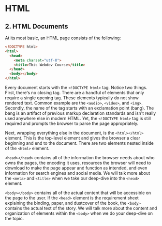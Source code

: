 # HTML

## 2. HTML Documents

At its most basic, an HTML page consists of the following:

```html
<!DOCTYPE html>
<html>
  <head>
    <meta charset="utf-8">
    <title>This Webdev Course</title>
  </head>
  <body></body>
</html>
```

Every document starts with the `<!DOCTYPE html>` tag. Notice two things. First, there's no closing tag. There are a handful of elements that only require a single opening tag. These elements typically do not show rendered text. Common example are the `<audio>`, `<video>`, and `<img>`. Secondly, the name of the tag starts with an exclamation point (bang). The bang is an artifact of previous markup declaration standards and isn't really used anywhere else in modern HTML. Yet, the `<!DOCTYPE html>` tag is still required and prompts the browser to parse the page appropriately.

Next, wrapping everything else in the document, is the `<html></html>` element. This is the top-level element and gives the browser a clear beginning and end to the document. There are two elements nested inside of the `<html>` element. 

`<head></head>` contains all of the information the browser needs about who owns the pages, the encoding it uses, resources the browser will need to download to make the page appear and function as intended, and even information for search engines and social media. We will talk more about the `<meta>` and `<title>` when we take our deep-dive into the `<head>` element.

`<body></body>` contains all of the actual content that will be accessible on the page to the user. If the `<head>` element is the requirement sheet explaining the binding, paper, and dustcover of the book, the `<body>` contains the actual text of the story. We will talk more about the content and organization of elements within the `<body>` when we do your deep-dive on the topic.